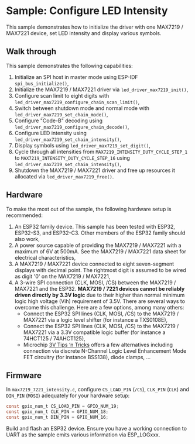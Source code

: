# Sample: Configure LED Intensity

This sample demonstrates how to initialize the driver with one MAX7219 / MAX7221 device, set LED intensity and display various symbols.

## Walk through
This sample demonstrates the following capabilities:
1. Initialize an SPI host in master mode using ESP-IDF `spi_bus_initialize()`,
2. Initialize the MAX7219 / MAX7221 driver via `led_driver_max7219_init()`,
3. Configure scan limit to eight digits with `led_driver_max7219_configure_chain_scan_limit()`,
4. Switch between shutdown mode and normal mode with `led_driver_max7219_set_chain_mode()`,
5. Configure "Code-B" decoding using `led_driver_max7219_configure_chain_decode()`,
6. Configure LED intensity using `led_driver_max7219_set_chain_intensity()`,
7. Display symbols using `led_driver_max7219_set_digit()`,
8. Cycle through all intensities from `MAX7219_INTENSITY_DUTY_CYCLE_STEP_1` to `MAX7219_INTENSITY_DUTY_CYCLE_STEP_16` using `led_driver_max7219_set_chain_intensity()`,
9. Shutdown the MAX7219 / MAX7221 driver and free up resources it allocated via `led_driver_max7219_free()`.

## Hardware
To make the most out of the sample, the following hardware setup is recommended:

1. An ESP32 family device. This sample has been tested with ESP32, ESP32-S3, and ESP32-C3. Other members of the ESP32 family should also work,
2. A power source capable of providing the MAX7219 / MAX7221 with a maximum of 6V at 500mA. See the MAX7219 / MAX7221 data sheet for electrical characteristics,
3. A MAX7219 / MAX7221 device connected to eight seven-segment displays with decimal point. The rightmost digit is assumed to be wired as digit '0' on the MAX7219 / MAX7221,
4. A 3-wire SPI connection (CLK, MOSI, /CS) between the MAX7219 / MAX7221 and the ESP32. **MAX7219 / 7221 devices cannot be reliably driven directly by 3.3V logic** due to their higher than normal minimum logic high voltage (Vih) requirement of 3.5V. There are several ways to overcome this challenge. Here are a few options, among many others:
    * Connect the ESP32 SPI lines (CLK, MOSI, /CS) to the MAX7219 / MAX7221 via a logic level shifter (for instance a TXS0108E),
    * Connect the ESP32 SPI lines (CLK, MOSI, /CS) to the MAX7219 / MAX7221 via a 3.3V compatible logic buffer (for instance a 74HCT125 / 74AHCT125),
    * Microchip [3V Tips ‘n Tricks](https://ww1.microchip.com/downloads/en/DeviceDoc/41285A.pdf) offers a few alternatives including connection via discrete N-Channel Logic Level Enhancement Mode FET circuitry (for instance BSS138), diode clamps, ...

## Firmware
In `max7219_7221_intensity.c`, configure `CS_LOAD_PIN` (`/CS`), `CLK_PIN` (`CLK`) and `DIN_PIN` (`MOSI`) adequately for your hardware setup:
```c
const gpio_num_t CS_LOAD_PIN = GPIO_NUM_19;
const gpio_num_t CLK_PIN = GPIO_NUM_18;
const gpio_num_t DIN_PIN = GPIO_NUM_16;
```

Build and flash an ESP32 device. Ensure you have a working connection to UART as the sample emits various information via ESP_LOGxxx.